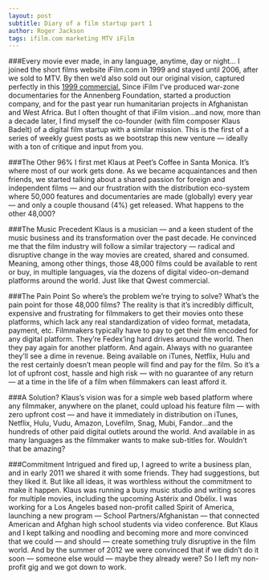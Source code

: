 ```yaml
---
layout: post
subtitle: Diary of a film startup part 1
author: Roger Jackson
tags: ifilm.com marketing MTV iFilm
---
```

###Every movie ever made, in any language, anytime, day or night…
I joined the short films website iFilm.com in 1999 and stayed until 2006, after we sold to MTV. By then we’d also sold out our original vision, captured perfectly in this [1999 commercial.](http://www.youtube.com/watch?v=UZ9qcp6Lcno) Since iFilm I’ve produced war-zone documentaries for the Annenberg Foundation, started a production company, and for the past year run humanitarian projects in Afghanistan and West Africa. But I often thought of that iFilm vision…and now, more than a decade later, I find myself the co-founder (with film composer Klaus Badelt) of a digital film startup with a similar mission. This is the first of a series of weekly guest posts as we bootstrap this new venture — ideally with a ton of critique and input from you.

###The Other 96%
I first met Klaus at Peet’s Coffee in Santa Monica. It’s where most of our work gets done. As we became acquaintances and then friends, we started talking about a shared passion for foreign and independent films — and our frustration with the distribution eco-system where 50,000 features and documentaries are made (globally) every year — and only a couple thousand (4%) get released. What happens to the other 48,000?

###The Music Precedent
Klaus is a musician — and a keen student of the music business and its transformation over the past decade. He convinced me that the film industry will follow a similar trajectory — radical and disruptive change in the way movies are created, shared and consumed. Meaning, among other things, those 48,000 films could be available to rent or buy, in multiple languages, via the dozens of digital video-on-demand platforms around the world. Just like that Qwest commercial.

###The Pain Point
So where’s the problem we’re trying to solve? What’s the pain point for those 48,000 films? The reality is that it’s incredibly difficult, expensive and frustrating for filmmakers to get their movies onto these platforms, which lack any real standardization of video format, metadata, payment, etc. Filmmakers typically have to pay to get their film encoded for any digital platform. They’re Fedex’ing hard drives around the world. Then they pay again for another platform. And again. Always with no guarantee they’ll see a dime in revenue. Being available on iTunes, Netflix, Hulu and the rest certainly doesn’t mean people will find and pay for the film. So it’s a lot of upfront cost, hassle and high risk — with no guarantee of any return — at a time in the life of a film when filmmakers can least afford it.

###A Solution?
Klaus’s vision was for a simple web based platform where any filmmaker, anywhere on the planet, could upload his feature film — with zero upfront cost — and have it immediately in distribution on iTunes, Netflix, Hulu, Vudu, Amazon, Lovefilm, Snag, Mubi, Fandor…and the hundreds of other paid digital outlets around the world. And available in as many languages as the filmmaker wants to make sub-titles for. Wouldn’t that be amazing?

###Commitment
Intrigued and fired up, I agreed to write a business plan, and in early 2011 we shared it with some friends. They had suggestions, but they liked it. But like all ideas, it was worthless without the commitment to make it happen. Klaus was running a busy music studio and writing scores for multiple movies, including the upcoming Astérix and Obélix. I was working for a Los Angeles based non-profit called Spirit of America, launching a new program — School Partners/Afghanistan — that connected American and Afghan high school students via video conference. But Klaus and I kept talking and noodling and becoming more and more convinced that we could — and should — create something truly disruptive in the film world. And by the summer of 2012 we were convinced that if we didn’t do it soon — someone else would — maybe they already were? So I left my non-profit gig and we got down to work.
